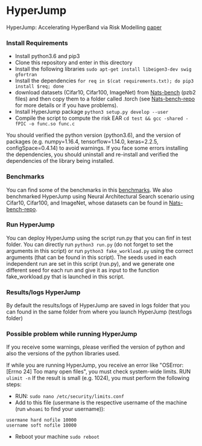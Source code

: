 # HyperJump #


HyperJump: Accelerating HyperBand via Risk Modelling
[paper](https://arxiv.org/abs/2108.02479#:~:text=Download%3A-,PDF,-Other%20formats)


### Install Requirements
* Install python3.6 and pip3
* Clone this repository and enter in this directory
* Install the following libraries
```sudo apt-get install libeigen3-dev swig gfortran```
* Install the dependencies
```for req in $(cat requirements.txt); do pip3 install $req; done```
* download datasets (Cifar10, Cifar100, ImageNet) from [Nats-bench](https://drive.google.com/drive/folders/1zjB6wMANiKwB2A1yil2hQ8H_qyeSe2yt) (pzb2 files) and then copy them to a folder called .torch  (see [Nats-bench-repo](https://github.com/D-X-Y/NATS-Bench) for more details or if you have problems).
* Install HyperJump package
```python3 setup.py develop --user```
* Compile the script to compute the risk EAR
```cd test && gcc -shared -fPIC -o func.so func.c```


You should verified the python version (python3.6), and the version of packages (e.g. numpy=1.16.4, tensorflow=1.14.0, keras=2.2.5, configSpace=0.4.14) to avoid warnings. If you face some errors installing the dependencies, you should uninstall and re-install and verified the dependencies of the library being installed.


### Benchmarks
You can find some of the benchmarks in this [benchmarks](https://drive.google.com/drive/folders/1LaQJrMygNqTYdFZERuwD08Um8t-3vp6s?usp=sharing).
We also benchmarked HyperJump using Neural Architectural Search scenario using Cifar10, Cifar100, and ImageNet, whose datasets can be found in [Nats-bench-repo](https://github.com/D-X-Y/NATS-Bench).



### Run HyperJump
You can deploy HyperJump using the script run.py that you can finf in test folder. You can directly run ```python3 run.py``` (do not forget to set the arguments in this script) or run ```python3 fake_workload.py``` using the correct arguments (that can be found in this script).
The seeds used in each independent run are set in this script (run.py), and we generate one different seed for each run and give it as input to the function fake_workload.py that is launched in this script.


### Results/logs HyperJump

By default the results/logs of HyperJump are saved in logs folder that you can found in the same folder from where you launch HyperJump (test/logs folder)


### Possible problem while running HyperJump
If you receive some warnings, please verified the version of python and also the versions of the python libraries used.

If while you are running HyperJump, you receive an error like "OSError: [Errno 24] Too many open files", you must check system-wide limits.
RUN ```ulimit -n```
If the result is small (e.g. 1024), you must perform the following steps:

* RUN: ```sudo nano /etc/security/limits.conf```
* Add to this file (usermane is the respective username of the machine (run ```whoami``` to find your username)):

```
usermane hard nofile 10000
username soft nofile 10000
```


* Reboot your machine ```sudo reboot```
